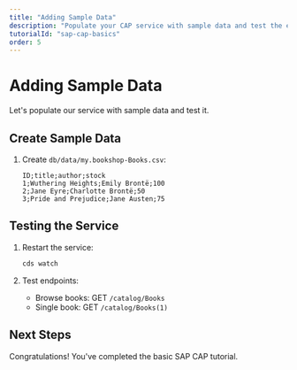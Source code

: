 ```yaml
---
title: "Adding Sample Data"
description: "Populate your CAP service with sample data and test the endpoints"
tutorialId: "sap-cap-basics"
order: 5
---
```


# Adding Sample Data

Let's populate our service with sample data and test it.

## Create Sample Data

1. Create `db/data/my.bookshop-Books.csv`:
   ```csv
   ID;title;author;stock
   1;Wuthering Heights;Emily Brontë;100
   2;Jane Eyre;Charlotte Brontë;50
   3;Pride and Prejudice;Jane Austen;75
   ```

## Testing the Service

1. Restart the service:
   ```bash
   cds watch
   ```

2. Test endpoints:
   - Browse books: GET `/catalog/Books`
   - Single book: GET `/catalog/Books(1)`

## Next Steps

Congratulations! You've completed the basic SAP CAP tutorial.